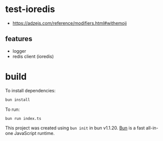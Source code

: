 # test-ioredis

* https://adzejs.com/reference/modifiers.html#withemoji

## features

* logger
* redis client (ioredis)


# build

To install dependencies:

```bash
bun install
```

To run:

```bash
bun run index.ts
```

This project was created using `bun init` in bun v1.1.20. [Bun](https://bun.sh) is a fast all-in-one JavaScript runtime.
